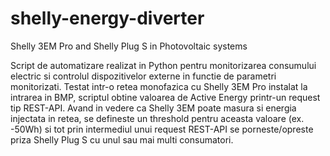 # shelly-energy-diverter
Shelly 3EM Pro and Shelly Plug S in Photovoltaic systems

Script de automatizare realizat in Python pentru monitorizarea consumului electric si controlul dispozitivelor externe in functie de parametri monitorizati. 
Testat intr-o retea monofazica cu Shelly 3EM Pro instalat la intrarea in BMP, scriptul obtine valoarea de Active Energy printr-un request tip REST-API. Avand in vedere ca Shelly 3EM poate masura si energia injectata in retea, se defineste un threshold pentru aceasta valoare (ex. -50Wh) si tot prin intermediul unui request REST-API se porneste/opreste priza Shelly Plug S cu unul sau mai multi consumatori. 
